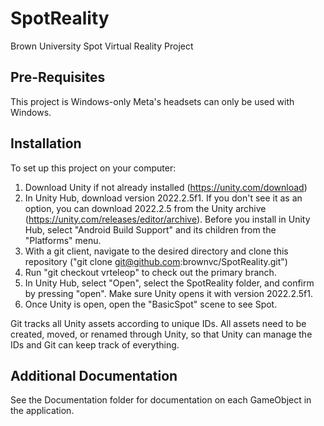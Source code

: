 # SpotReality
Brown University Spot Virtual Reality Project

## Pre-Requisites
This project is Windows-only Meta's headsets can only be used with Windows.

## Installation
To set up this project on your computer:
1. Download Unity if not already installed (https://unity.com/download)
2. In Unity Hub, download version 2022.2.5f1. If you don't see it as an option, you can download 2022.2.5 from the Unity archive (https://unity.com/releases/editor/archive). Before you install in Unity Hub, select "Android Build Support" and its children from the "Platforms" menu.
3. With a git client, navigate to the desired directory and clone this repository ("git clone git@github.com:brownvc/SpotReality.git")
4. Run "git checkout vrteleop" to check out the primary branch.
5. In Unity Hub, select "Open", select the SpotReality folder, and confirm by pressing "open". Make sure Unity opens it with version 2022.2.5f1.
6. Once Unity is open, open the "BasicSpot" scene to see Spot.

Git tracks all Unity assets according to unique IDs. All assets need to be created, moved, or renamed through Unity, so that Unity can manage the IDs and Git can keep track of everything.

## Additional Documentation
See the Documentation folder for documentation on each GameObject in the application.
